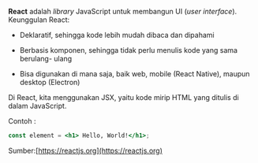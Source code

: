 **React** adalah *library* JavaScript untuk membangun UI (*user interface*).
Keunggulan React:
- Deklaratif, sehingga kode lebih mudah dibaca dan dipahami

- Berbasis komponen, sehingga tidak perlu menulis kode yang sama berulang-
ulang

- Bisa digunakan di mana saja, baik web, mobile (React Native), maupun desktop
(Electron)

Di React, kita menggunakan JSX, yaitu kode mirip HTML yang ditulis di dalam
JavaScript.

Contoh :

```jsx
const element = <h1> Hello, World!</h1>;
```
Sumber:[https://reactjs.org](https://reactjs.org)

